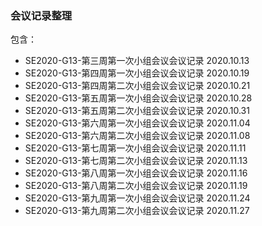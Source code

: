 ### 会议记录整理
包含：
 - SE2020-G13-第三周第一次小组会议会议记录 2020.10.13
 - SE2020-G13-第四周第一次小组会议会议记录 2020.10.19
 - SE2020-G13-第四周第二次小组会议会议记录 2020.10.21
 - SE2020-G13-第五周第一次小组会议会议记录 2020.10.28
 - SE2020-G13-第五周第二次小组会议会议记录 2020.10.31
 - SE2020-G13-第六周第一次小组会议会议记录 2020.11.04
 - SE2020-G13-第六周第二次小组会议会议记录 2020.11.08
 - SE2020-G13-第七周第一次小组会议会议记录 2020.11.11
 - SE2020-G13-第七周第二次小组会议会议记录 2020.11.13
 - SE2020-G13-第八周第一次小组会议会议记录 2020.11.16
 - SE2020-G13-第八周第二次小组会议会议记录 2020.11.19
 - SE2020-G13-第九周第一次小组会议会议记录 2020.11.24
 - SE2020-G13-第九周第二次小组会议会议记录 2020.11.27